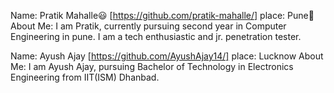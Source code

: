 Name: Pratik Mahalle😃 [https://github.com/pratik-mahalle/]
place: Pune🚩
About Me: I am Pratik, currently pursuing second year in Computer Engineering in pune. I am a tech enthusiastic and jr. penetration tester.

Name: Ayush Ajay [https://github.com/AyushAjay14/]
place: Lucknow
About Me: I am Ayush Ajay, pursuing Bachelor of Technology in Electronics Engineering from IIT(ISM) Dhanbad.

